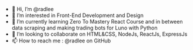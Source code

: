 - 👋 Hi, I’m @radlee
- 👀 I’m interested in Front-End Development and Design
- 🌱 I’m currently learning Zero To Mastery React Course and in between data scraping and making trading bots for Luno with Python
- 💞️ I’m looking to collaborate on HTML&CSS, NodeJs, ReactJs, ExpressJs
- 📫 How to reach me : @radlee on GitHub

<!---
radlee/radlee is a ✨ special ✨ repository because its `README.md` (this file) appears on your GitHub profile.
You can click the Preview link to take a look at your changes.
--->
